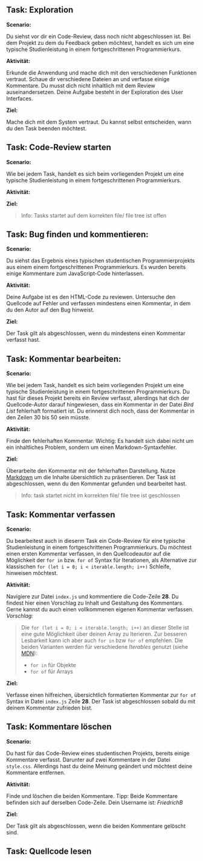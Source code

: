 ## Task: Exploration

**Scenario:**

Du siehst vor dir ein Code-Review, dass noch nicht abgeschlossen ist. Bei dem Projekt zu dem du Feedback geben möchtest, handelt es sich um eine typische Studienleistung in einem fortgeschrittenen Programmierkurs. 

**Aktivität:**

Erkunde die Anwendung und mache dich mit den verschiedenen Funktionen vertraut. Schaue dir verschiedene Dateien an und verfasse einige Kommentare. Du musst dich nicht inhaltlich mit dem Review auseinandersetzen. Deine Aufgabe besteht in der Exploration des User Interfaces.

**Ziel:**

Mache dich mit dem System vertraut. Du kannst selbst entscheiden, wann du den Task beenden möchtest.


## Task: Code-Review starten

**Scenario:**

Wie bei jedem Task, handelt es sich beim vorliegenden Projekt um eine typische Studienleistung in einem fortgeschrittenen Programmierkurs. 

**Aktivität:**

**Ziel:**


> Info: Tasks startet auf dem korrekten file/ file tree ist offen
## Task: Bug finden und kommentieren:

**Scenario:**

Du siehst das Ergebnis eines typischen studentischen Programmierprojekts aus einem einem fortgeschrittenen Programmierkurs. Es wurden bereits einige Kommentare zum JavaScript-Code hinterlassen.

**Aktivität:**

Deine Aufgabe ist es den HTML-Code zu reviewen. Untersuche den Quellcode auf Fehler und verfassen mindestens einen Kommentar, in dem du den Autor auf den Bug hinweist.

**Ziel:**

Der Task gilt als abgeschlossen, wenn du mindestens einen Kommentar verfasst hast.


## Task: Kommentar bearbeiten:

**Scenario:**

Wie bei jedem Task, handelt es sich beim vorliegenden Projekt um eine typische Studienleistung in einem fortgeschrittenen Programmierkurs. Du hast für dieses Projekt bereits ein Review verfasst, allerdings hat dich der Quellcode-Autor darauf hingewiesen, dass ein Kommentar in der Datei *Bird List* fehlerhaft formatiert ist. Du erinnerst dich noch, dass der Kommentar in den Zeilen 30 bis 50 sein müsste.

**Aktivität:**

Finde den fehlerhaften Kommentar. Wichtig: Es handelt sich dabei nicht um ein inhaltliches Problem, sondern um einen Markdown-Syntaxfehler.

**Ziel:**

Überarbeite den Kommentar mit der fehlerhaften Darstellung. Nutze [Markdown](https://github.com/adam-p/markdown-here/wiki/Markdown-Cheatsheet) um die Inhalte übersichtlich zu präsentieren. Der Task ist abgeschlossen, wenn du den Kommentar gefunden und bearbeitet hast.


> Info: task startet nicht im korrekten file/ file tree ist geschlossen
## Task: Kommentar verfassen

**Scenario:**

Du bearbeitest auch in dieserm Task ein Code-Review für eine typische Studienleistung in einem fortgeschrittenen Programmierkurs. Du möchtest einen ersten Kommentar verfassen, in den Quellcodeautor auf die Möglichkeit der `for in` bzw. `for of` Syntax für Iterationen, als Alternative zur klassischen `for (let i = 0; i < iterable.length; i++)` Schleife, hinweisen möchtest.

**Aktivität:**

Navigiere zur Datei `index.js` und kommentiere die Code-Zeile **28**. Du findest hier einen Vorschlag zu Inhalt und Gestaltung des Kommentars. Gerne kannst du auch einen vollkommenen eigenen Kommentar verfassen. 
*Vorschlag:*
> Die `for (let i = 0; i < iterable.length; i++)` an dieser Stelle ist eine gute Möglichkeit über deinen Array zu Iterieren.
Zur besseren Lesbarkeit kann ich aber auch `for in` bzw `for of` empfehlen.
Die beiden Varianten werden für verschiedene *Iterables* genutzt (siehe [MDN](https://developer.mozilla.org/de/docs/Web/JavaScript/Guide/schleifen_und_iterationen)): 
>- `for in` für Objekte
>- `for of` für Arrays

**Ziel:**

Verfasse einen hilfreichen, übersichtlich formatierten Kommentar zur `for of` Syntax in Datei `index.js` Zeile **28**. Der Task ist abgeschlossen sobald du mit deinem Kommentar zufrieden bist.


## Task: Kommentare löschen

**Scenario:** 

Du hast für das Code-Review eines studentischen Projekts, bereits einige Kommentare verfasst. Darunter auf zwei Kommentare in der Datei `style.css`. Allerdings hast du deine Meinung geändert und möchtest deine Kommentare entfernen.

**Aktivität:**

Finde und löschen die beiden Kommentare. Tipp: Beide Kommentare befinden sich auf derselben Code-Zeile. Dein Username ist: *FriedrichB*

**Ziel:**

Der Task gilt als abgeschlossen, wenn die beiden Kommentare gelöscht sind.


## Task: Quellcode lesen